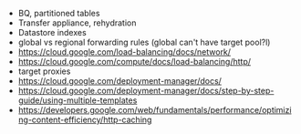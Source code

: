 - BQ, partitioned tables
- Transfer appliance, rehydration
- Datastore indexes
- global vs regional forwarding rules (global can't have target pool?l)
- https://cloud.google.com/load-balancing/docs/network/
- https://cloud.google.com/compute/docs/load-balancing/http/
- target proxies
- https://cloud.google.com/deployment-manager/docs/
- https://cloud.google.com/deployment-manager/docs/step-by-step-guide/using-multiple-templates
- https://developers.google.com/web/fundamentals/performance/optimizing-content-efficiency/http-caching
